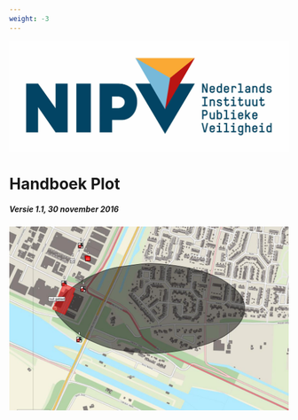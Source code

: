 ```yaml
---
weight: -3
---
```


![NIPV Logo](images/Logo-NIPV.jpg)

# Handboek Plot
##### Versie 1.1, 30 november 2016

![Gasmal voorbeeld](images/2.jpg)
